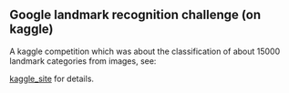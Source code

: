 ## Google landmark recognition challenge (on kaggle)

A kaggle competition which was about the classification of about 15000 landmark categories from images, see:

[kaggle_site](https://www.kaggle.com/c/landmark-recognition-challenge) for details.
